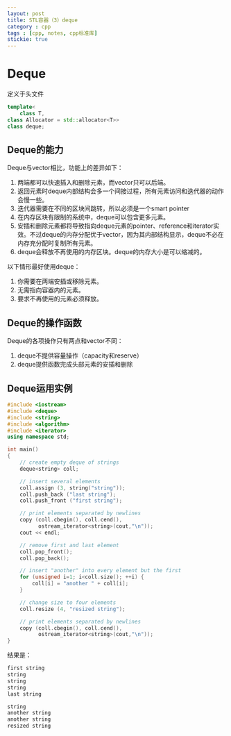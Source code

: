 ```yaml
---
layout: post
title: STL容器（3）deque
category : cpp
tags : [cpp, notes, cpp标准库]
stickie: true
---
```



Deque
==
定义于头文件 <deque>

```c++
template<
    class T,
class Allocator = std::allocator<T>> 
class deque;
```

Deque的能力
---
Deque与vector相比，功能上的差异如下：  
1.  两端都可以快速插入和删除元素，而vector只可以后端。
2.  返回元素时deque内部结构会多一个间接过程，所有元素访问和迭代器的动作会慢一些。
3.  迭代器需要在不同的区块间跳转，所以必须是一个smart pointer
4.  在内存区块有限制的系统中，deque可以包含更多元素。
5.  安插和删除元素都将导致指向deque元素的pointer、reference和iterator实效。不过deque的内存分配优于vector，因为其内部结构显示，deque不必在内存充分配时复制所有元素。
6.  deque会释放不再使用的内存区块。deque的内存大小是可以缩减的。

以下情形最好使用deque：  
1.   你需要在两端安插或移除元素。
2.  无需指向容器内的元素。
3.  要求不再使用的元素必须释放。

Deque的操作函数
---
Deque的各项操作只有两点和vector不同：
1.  deque不提供容量操作（capacity和reserve）
2.  deque提供函数完成头部元素的安插和删除

Deque运用实例
---
```c++
#include <iostream>
#include <deque>
#include <string>
#include <algorithm>
#include <iterator>
using namespace std;

int main()
{
    // create empty deque of strings
    deque<string> coll;

    // insert several elements
    coll.assign (3, string("string"));
    coll.push_back ("last string");
    coll.push_front ("first string");

    // print elements separated by newlines
    copy (coll.cbegin(), coll.cend(),
          ostream_iterator<string>(cout,"\n"));
    cout << endl;

    // remove first and last element
    coll.pop_front();
    coll.pop_back();

    // insert "another" into every element but the first
    for (unsigned i=1; i<coll.size(); ++i) {
        coll[i] = "another " + coll[i];
    }

    // change size to four elements
    coll.resize (4, "resized string");

    // print elements separated by newlines
    copy (coll.cbegin(), coll.cend(),
          ostream_iterator<string>(cout,"\n"));
}
```
结果是：

```c++
first string
string
string
string
last string

string
another string
another string 
resized string
```

